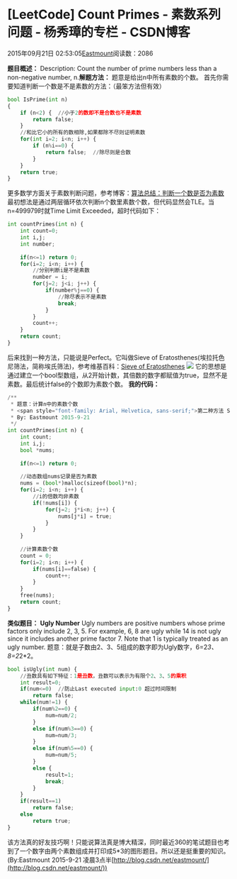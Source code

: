 
# [LeetCode] Count Primes - 素数系列问题 - 杨秀璋的专栏 - CSDN博客

2015年09月21日 02:53:05[Eastmount](https://me.csdn.net/Eastmount)阅读数：2086


**题目概述：**
Description:
Count the number of prime numbers less than a non-negative number, n.**解题方法：**
题意是给出n中所有素数的个数。
首先你需要知道判断一个数是不是素数的方法：（最笨方法但有效）
```python
bool IsPrime(int n)  
{  
    if (n<2) {  //小于2的数即不是合数也不是素数 
        return false;  
    }  
    //和比它小的所有的数相除,如果都除不尽则证明素数
    for(int i=2; i<n; i++) {   
        if (n%i==0) {  
            return false;  //除尽则是合数  
        }  
    }  
    return true;  
}
```
更多数学方面关于素数判断问题，参考博客：[算法总结：判断一个数是否为素数](http://blog.csdn.net/arvonzhang/article/details/8564836)
最初想法是通过两层循环依次判断n个数里素数个数，但代码显然会TLE。当n=499979时就Time Limit Exceeded，超时代码如下：
```python
int countPrimes(int n) {
    int count=0;
    int i,j;
    int number;
    
    if(n<=1) return 0;
    for(i=2; i<n; i++) {
        //分别判断i是不是素数
        number = i;
        for(j=2; j<i; j++) {
            if(number%j==0) {
                //除尽表示不是素数
                break;
            }
        }
        count++;
    }
    return count;
}
```
后来找到一种方法，只能说是Perfect。它叫做Sieve of Eratosthenes(埃拉托色尼筛法，简称埃氏筛法)，参考维基百科：[Sieve
 of Eratosthenes](http://en.wikipedia.org/wiki/Sieve_of_Eratosthenes)
![](https://img-blog.csdn.net/20150921024336995)
它的思想是通过建立一个bool型数组，从2开始计数，其倍数的数字都赋值为true，显然不是素数。最后统计false的个数即为素数个数。
**我的代码：**
```python
/**
 * 题意：计算n中的素数个数
 * <span style="font-family: Arial, Helvetica, sans-serif;">第二种方法 Sieve of Eratosthenes 埃拉托色尼筛法，简称埃氏筛法</span>
 * By: Eastmount 2015-9-21
 */ 
int countPrimes(int n) {
    int count;
    int i,j;
    bool *nums;
    
    if(n<=1) return 0;
    
    //动态数组nums记录是否为素数
    nums = (bool*)malloc(sizeof(bool)*n);
    for(i=2; i<n; i++) {
        //i的倍数均非素数
        if(!nums[i]) { 
            for(j=2; j*i<n; j++) {
                nums[j*i] = true;
            }
        }
    }
    
    //计算素数个数
    count = 0;
    for(i=2; i<n; i++) {
        if(nums[i]==false) {
            count++;
        }
    }
    free(nums);
    return count;
}
```
**类似题目：**
**Ugly Number**
Ugly numbers are positive numbers whose prime factors only include 2, 3, 5. For example, 6, 8 are ugly while 14 is not ugly since it includes another prime factor 7.
Note that 1 is typically treated as an ugly number.
题意：就是子数由2、3、5组成的数字即为Ugly数字，6=2*3、8=2*2*2。

```python
bool isUgly(int num) {
    //丑数具有如下特征：1是丑数，丑数可以表示为有限个2、3、5的乘积
    int result=0;
    if(num<=0)  //防止Last executed input:0 超过时间限制
        return false;
    while(num!=1) {
        if(num%2==0) {
            num=num/2;
        }
        else if(num%3==0) {
            num=num/3;
        }
        else if(num%5==0) {
            num=num/5;
        }
        else {
            result=1;
            break;
        }
    }
    if(result==1)
        return false;
    else
        return true;
}
```
该方法真的好友技巧啊！只能说算法真是博大精深，同时最近360的笔试题目也考到了一个数字由两个素数组成并打印成5*3的图形题目。所以还是挺重要的知识。
(By:Eastmount 2015-9-21
 凌晨3点半[http://blog.csdn.net/eastmount/](http://blog.csdn.net/eastmount/))



